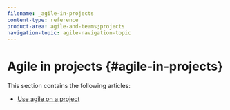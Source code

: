```yaml
---
filename: _agile-in-projects
content-type: reference
product-area: agile-and-teams;projects
navigation-topic: agile-navigation-topic
---
```




# Agile in projects {#agile-in-projects}

This section contains the following articles:



* [Use agile on a project](use-agile-on-a-project.md) 


